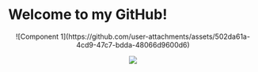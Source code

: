 # Welcome to my GitHub!

<p align="center">
![Component 1](https://github.com/user-attachments/assets/502da61a-4cd9-47c7-bdda-48066d9600d6)
</p>

<div align="center">
<img src="https://github-readme-stats.vercel.app/api?username=Swino4ka&show_icons=true&theme=radical"></img>
</div>
